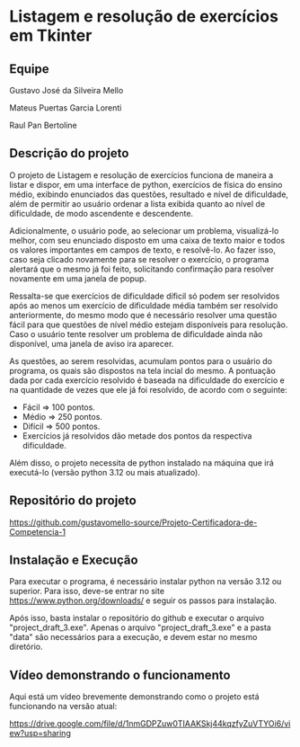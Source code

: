 
# Listagem e resolução de exercícios em Tkinter
## Equipe

Gustavo José da Silveira Mello

Mateus Puertas Garcia Lorenti

Raul Pan Bertoline


## Descrição do projeto
O projeto de Listagem e resolução de exercícios funciona de maneira a listar e dispor, em uma interface de python, exercícios de física do ensino médio, exibindo enunciados das questões, resultado e nível de dificuldade, além de permitir ao usuário ordenar a lista exibida quanto ao nível de dificuldade, de modo ascendente e descendente. 

Adicionalmente, o usuário pode, ao selecionar um problema, visualizá-lo melhor, com seu enunciado disposto em uma caixa de texto maior e todos os valores importantes em campos de texto, e resolvê-lo. Ao fazer isso, caso seja clicado novamente para se resolver o exercício, o programa alertará que o mesmo já foi feito, solicitando confirmação para resolver novamente em uma janela de popup.

Ressalta-se que exercícios de dificuldade díficil só podem ser resolvidos após ao menos um exercício de dificuldade média também ser resolvido anteriormente, do mesmo modo que é necessário resolver uma questão fácil para que questões de nível médio estejam disponíveis para resolução. Caso o usuário tente resolver um problema de dificuldade ainda não disponível, uma janela de aviso ira aparecer.

As questões, ao serem resolvidas, acumulam pontos para o usuário do programa, os quais são dispostos na tela incial do mesmo. A pontuação dada por cada exercício resolvido é baseada na dificuldade do exercício e na quantidade de vezes que ele já foi resolvido, de acordo com o seguinte:

 - Fácil => 100 pontos.
 - Médio => 250 pontos.
 - Difícil => 500 pontos.
 - Exercícios já resolvidos dão metade dos pontos da respectiva dificuldade.

Além disso, o projeto necessita de python instalado na máquina que irá executá-lo (versão python 3.12 ou mais atualizado).

## Repositório do projeto

https://github.com/gustavomello-source/Projeto-Certificadora-de-Competencia-1

## Instalação e Execução

Para executar o programa, é necessário instalar python na versão 3.12 ou superior. Para isso, deve-se entrar no site https://www.python.org/downloads/ e seguir os passos para instalação.

Após isso, basta instalar o repositório do github e executar o arquivo "project_draft_3.exe". Apenas o arquivo "project_draft_3.exe" e a pasta "data" são necessários para a execução, e devem estar no mesmo diretório.

## Vídeo demonstrando o funcionamento

Aqui está um vídeo brevemente demonstrando como o projeto está funcionando na versão atual:

https://drive.google.com/file/d/1nmGDPZuw0TIAAKSkj44kqzfyZuVTYOi6/view?usp=sharing